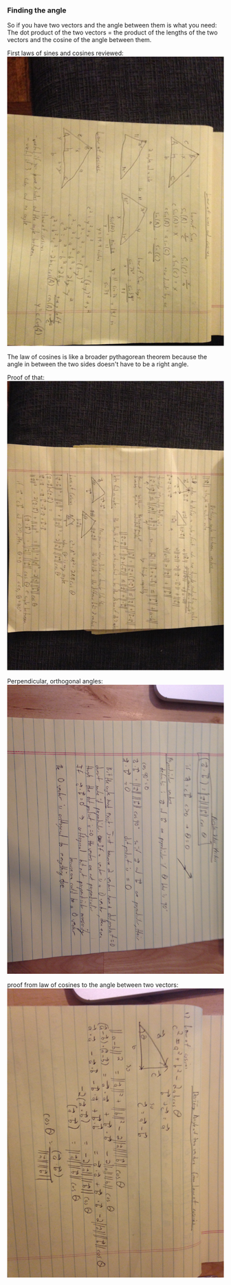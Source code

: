 ### Finding the angle


So if you have two vectors and the angle between them is what you need:
The dot product of the two vectors = the product of the lengths of the two vectors and the cosine of the angle between them.

First laws of sines and cosines reviewed:
![laws_cosines_sines](law_sines_cosines.jpeg)

The law of cosines is like a broader pythagorean theorem because the angle in between the two sides doesn't have to be a right angle.


Proof of that:
![lesson_16](lesson_16.jpeg)

Perpendicular, orthogonal angles:
![lesson_16](lesson_16_2.jpeg)


proof from law of cosines to the angle between two vectors:
![lesson_16_3](lesson_16_3.jpeg)
